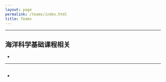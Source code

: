 ```yaml
---
layout: page
permalink: /teams/index.html
title: Teams
---
```



---


## 海洋科学基础课程相关

- 
  <br>

---

## 

- 



<br>


